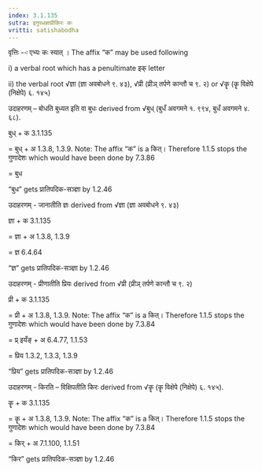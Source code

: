 ```yaml
---
index: 3.1.135
sutra: इगुपधज्ञाप्रीकिरः कः
vritti: satishabodha
---
```






वृत्तिः --ः एभ्यः कः स्यात् । The affix “क” may be used following

i) a verbal root which has a penultimate इक् letter

ii) the verbal root √ज्ञा (ज्ञा अवबोधने ९. ४३), √प्री (प्रीञ् तर्पणे कान्तौ च ९. २) or √कॄ (कॄ विक्षेपे (निक्षेपे) ६. १४५)


उदाहरणम् – बोधति बुध्यत इति वा बुधः derived from √बुध् (बुधँ अवगमने १. ९९४, बुधँ अवगमने ४. ६८).

बुध् + क 3.1.135

= बुध् + अ 1.3.8, 1.3.9. Note: The affix “क” is a कित्। Therefore 1.1.5 stops the गुणादेशः which would have been done by 7.3.86

= बुध

“बुध” gets प्रातिपदिक-सञ्ज्ञा by 1.2.46


उदाहरणम् - जानातीति ज्ञः derived from √ज्ञा (ज्ञा अवबोधने ९. ४३)

ज्ञा + क 3.1.135

= ज्ञा + अ 1.3.8, 1.3.9

= ज्ञ 6.4.64

“ज्ञ” gets प्रातिपदिक-सञ्ज्ञा by 1.2.46


उदाहरणम् - प्रीणातीति प्रियः derived from √प्री (प्रीञ् तर्पणे कान्तौ च ९. २)

प्री + क 3.1.135

= प्री + अ 1.3.8, 1.3.9. Note: The affix “क” is a कित्। Therefore 1.1.5 stops the गुणादेशः which would have been done by 7.3.84

= प्र् इयँङ् + अ 6.4.77, 1.1.53

= प्रिय 1.3.2, 1.3.3, 1.3.9

“प्रिय” gets प्रातिपदिक-सञ्ज्ञा by 1.2.46


उदाहरणम् - किरति – विक्षिपतीति किरः derived from √कॄ (कॄ विक्षेपे (निक्षेपे) ६. १४५).

कॄ + क 3.1.135

= कॄ + अ 1.3.8, 1.3.9. Note: The affix “क” is a कित्। Therefore 1.1.5 stops the गुणादेशः which would have been done by 7.3.84

= किर् + अ 7.1.100, 1.1.51

“किर” gets प्रातिपदिक-सञ्ज्ञा by 1.2.46

